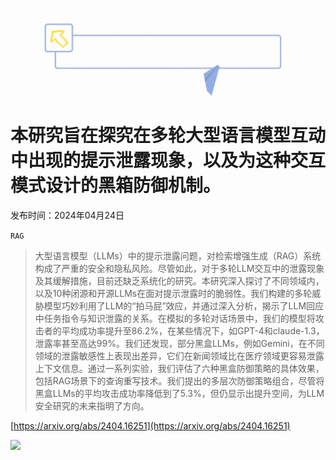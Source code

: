 ![](https://raw.githubusercontent.com/HuggingAGI/HuggingArxiv/main/imgs/follow.gif)
# 本研究旨在探究在多轮大型语言模型互动中出现的提示泄露现象，以及为这种交互模式设计的黑箱防御机制。
发布时间：2024年04月24日

`RAG`
> 大型语言模型（LLMs）中的提示泄露问题，对检索增强生成（RAG）系统构成了严重的安全和隐私风险。尽管如此，对于多轮LLM交互中的泄露现象及其缓解措施，目前还缺乏系统化的研究。本研究深入探讨了不同领域内，以及10种闭源和开源LLMs在面对提示泄露时的脆弱性。我们构建的多轮威胁模型巧妙利用了LLM的“拍马屁”效应，并通过深入分析，揭示了LLM回应中任务指令与知识泄露的关系。在模拟的多轮对话场景中，我们的模型将攻击者的平均成功率提升至86.2%，在某些情况下，如GPT-4和claude-1.3，泄露率甚至高达99%。我们还发现，部分黑盒LLMs，例如Gemini，在不同领域的泄露敏感性上表现出差异，它们在新闻领域比在医疗领域更容易泄露上下文信息。通过一系列实验，我们评估了六种黑盒防御策略的具体效果，包括RAG场景下的查询重写技术。我们提出的多层次防御策略组合，尽管将黑盒LLMs的平均攻击成功率降低到了5.3%，但仍显示出提升空间，为LLM安全研究的未来指明了方向。



[https://arxiv.org/abs/2404.16251](https://arxiv.org/abs/2404.16251)

![](https://raw.githubusercontent.com/HuggingAGI/HuggingArxiv/main/imgs/qrcode.gif)